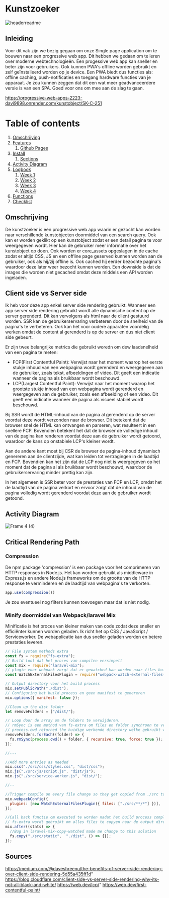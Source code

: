 # Kunstzoeker 

![headerreadme](https://user-images.githubusercontent.com/76910947/229766352-70e8c33f-a8ec-45ec-b71a-9da6c5599bac.png)

## Inleiding
Voor dit vak zijn we bezig gegaan om onze Single page application om te bouwen naar een progressive web app. Dit hebben we gedaan om te leren over moderne webtechnologieën. Een progessive web app kan sneller en beter zijn voor gebruikers. Ook kunnen PWA's offline worden gebruikt en zelf geïnstalleerd worden op je device. Een PWA biedt dus functies als: offline caching, push-notificaties en toegang hardware functies van je apparaat. Je zou kunnen zeggen dat dit een wat meer geadvanceerdere versie is van een SPA. Goed voor ons om mee aan de slag te gaan.

https://progressive-web-apps-2223-davi9898.onrender.com/kunstobject/SK-C-251


# Table of contents
1. [Omschrijving](#introduction)
2. [Features](#paragraph1)
    1. [Github Pages](#subparagraph1)
3. [Install](#paragraph2)
    1. [Sections](#subparagraph2)
4. [Activity Diagram](#paragraph3)
5. [Logbook](#paragraph4)
    1. [Week 1](#week1)
    2. [Week 2](#week2)
    3. [Week 3](#week3)
    4. [Week 4](#week4)
6. [Functions](#paragraph5)
7. [Checklist](#paragraph6)

<!-- ☝️ replace this description with a description of your own work -->
## Omschrijving <a name="introduction"></a>
De kunstzoeker is een progressive web app waarin er gezocht kan worden naar verschillende kunstobjecten doormiddel van een search query. Ook kan er worden geklikt op een kunstobject zodat er een detail pagina te voor weergegeven wordt. Hier kan de gebruiker meer informatie over het kunstobject op doen. Ook worden er core_assets opgeslagen in de cache zodat er altijd CSS, JS en een offline page geserved kunnen worden aan de gebruiker, ook als hij/zij offline is. Ook cached hij eerder bezochte pagina's waardoor deze later weer bezocht kunnen worden. Een downside is dat de images die worden niet gecached omdat deze middels een API worden ingeladen. 

## Client side vs Server side
Ik heb voor deze app enkel server side rendering gebruikt. Wanneer een app server side rendering gebruikt wordt alle dynamische content op de server gerenderd. Dit kan vervolgens als html naar de client gestuurd worden. SSR kan de gebruikerservaring verbeteren door de snelheid van de pagina's te verbeteren. Ook kan het voor oudere apparaten voordelig werken omdat de content al gerenderd is op de server en dus niet client side gebeurt.

Er zijn twee belangrijke metrics die gebruikt woredn om dew laadsnelheid van een pagina te meten:
* FCP(First Contentful Paint): Verwijst naar het moment waarop het eerste stukje inhoud van een webpagina wordt gerenderd en weergegeven aan de gebruiker, zoals tekst, afbeeldingen of video. Dit geeft een indicatie wanneer de pagina als bruikbaar wordt beschouwd.
* LCP(Largest Contentful Paint): Verwijst naar het moment waarop het grootste stukje inhoud van een webpagina wordt gerenderd en weergegeven aan de gebruiker, zoals een afbeelding of een video. Dit geeft een indicatie wanneer de pagina als visueel stabiel wordt beschouwd.

Bij SSR wordt de HTML-inhoud van de pagina al gerenderd op de server voordat deze wordt verzonden naar de browser. Dit betekent dat de browser snel de HTML kan ontvangen en parseren, wat resulteert in een snellere FCP. Bovendien betekent het dat de browser de volledige inhoud van de pagina kan renderen voordat deze aan de gebruiker wordt getoond, waardoor de kans op onstabiele LCP's kleiner wordt. 

Aan de andere kant moet bij CSR de browser de pagina-inhoud dynamisch genereren aan de clientzijde, wat kan leiden tot vertragingen in de laadtijd en FCP. Bovendien kan het zijn dat de LCP nog niet is weergegeven op het moment dat de pagina al als bruikbaar wordt beschouwd, waardoor de gebruikerservaring minder prettig kan zijn.

In het algemeen is SSR beter voor de prestaties van FCP en LCP, omdat het de laadtijd van de pagina verkort en ervoor zorgt dat de inhoud van de pagina volledig wordt gerenderd voordat deze aan de gebruiker wordt getoond.

<!-- ...and an activity diagram including the Service Worker 📈 -->
## Activity Diagram
![Frame 4 (4)](https://user-images.githubusercontent.com/76910947/229812131-855d2775-3635-4aa3-946c-2a1d9826f2bb.png)


<!-- This would be a good place for a list of enhancements to optimize the critical render path implemented your app  -->
## Critical Rendering Path

### Compression
De npm package 'compression' is een package voor het comprimeren van HTTP responses in Node.js. Het kan worden gebruikt als middleware in Express.js en andere Node.js frameworks om de grootte van de HTTP response te verminderen en de laadtijd van webpagina's te verkorten.
```js
app.use(compression())
```
Je zou eventueel nog filters kunnen toevoegen maar dat is niet nodig.

### Minify doormiddel van Webpack/laravel Mix
Minificatie is het proces van kleiner maken van code zodat deze sneller en efficiënter kunnen worden geladen. Ik richt het op CSS / JavaScript / Serviceworker. De webapplicatie kan dus sneller geladen worden en betere prestaties leveren.

```js
// File system methods extra
const fs = require("fs-extra");
// Build tool dat het proces van compilen versimpelt
const mix = require("laravel-mix");
// plugin voor webpack zorgt dat er gewatched kan worden naar files buiten het main build process
const WatchExternalFilesPlugin = require("webpack-watch-external-files-plugin");

// Output directory voor het build process
mix.setPublicPath("./dist");
// Configuring het build process en geen manifest te genereren
mix.options({ manifest: false });

//Clean up the dist folder
let removeFolders = ["/dist/"];

// Loop door de array om de folders te verwijderen. 
// rmSync is een method van fs-extra om files en folder synchroon te verwijderen
// process.cwd returned the huidige werkende directory welke gebruikt wordt om het path naar de folder te deleten
removeFolders.forEach((folder) => {
  fs.rmSync(process.cwd() + folder, { recursive: true, force: true });
});

//---

//Add more entries as needed
mix.css("./src/css/styles.css", "dist/css");
mix.js("./src/js/script.js", "dist/js");
mix.js("./src/service-worker.js", "dist/");

//--

//Trigger compile on every file change so they get copied from ./src to ./dist
mix.webpackConfig({
  plugins: [new WatchExternalFilesPlugin({ files: ["./src/**/*"] })],
});

//Call back functie om executed te worden nadat het build process complete
// fs-extra wordt gebruikt om alles files te copyen naar de output directory
mix.after((stats) => {
  //Bug in laravel-mix-copy-watched made me change to this solution
  fs.copy("./src/static",  "./dist", () => {});
});
```

<!-- Maybe a checklist of done stuff and stuff still on your wishlist? ✅ -->

<!-- We all stand on the shoulders of giants, please link all the sources you used in to create this project. -->
## Sources
https://medium.com/@daveshreenu/the-benefits-of-server-side-rendering-over-client-side-rendering-5d55a435ff1d"
https://blog.cloudflare.com/client-side-vs-server-side-rendering-why-its-not-all-black-and-white/
https://web.dev/lcp/"
https://web.dev/first-contentful-paint/

<!-- How about a section that describes how to install this project? 🤓 -->

<!-- How about a license here? When in doubt use GNU GPL v3. 📜  -->
